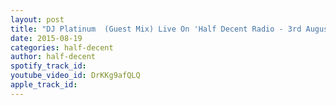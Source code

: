 ```yaml
---
layout: post
title: "DJ Platinum  (Guest Mix) Live On 'Half Decent Radio - 3rd August 2015"
date: 2015-08-19
categories: half-decent
author: half-decent
spotify_track_id: 
youtube_video_id: DrKKg9afQLQ
apple_track_id: 
---
```

